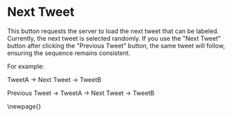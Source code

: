 
# Next Tweet

This button requests the server to load the next tweet that can be labeled. Currently, the next tweet is selected randomly. If you use the "Next Tweet" button after clicking the "Previous Tweet" button, the same tweet will follow, ensuring the sequence remains consistent.

For example:

TweetA → Next Tweet → TweetB

Previous Tweet → TweetA → Next Tweet → TweetB


\newpage{}
